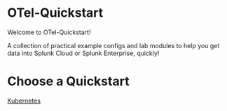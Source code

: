 # OTel-Quickstart
Welcome to OTel-Quickstart! 

A collection of practical example configs and lab modules to help you get data into Splunk Cloud or Splunk Enterprise, quickly!

# Choose a Quickstart

[Kubernetes](https://github.com/matthewmodestino/otel-quickstart/blob/main/kubernetes/1-quickstart-home.md#kubernetes-otel-quickstart-home)
